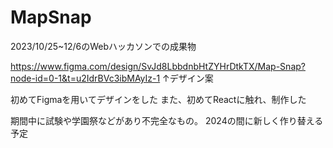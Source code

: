 # MapSnap
2023/10/25~12/6のWebハッカソンでの成果物

https://www.figma.com/design/SvJd8LbbdnbHtZYHrDtkTX/Map-Snap?node-id=0-1&t=u2IdrBVc3ibMAyIz-1
↑デザイン案

初めてFigmaを用いてデザインをした
また、初めてReactに触れ、制作した

期間中に試験や学園祭などがあり不完全なもの。
2024の間に新しく作り替える予定
